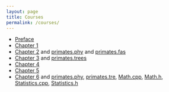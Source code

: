 ```yaml
---
layout: page
title: Courses
permalink: /courses/
---
```



* [Preface](/courses_baby_bayes/preface.pdf)
* [Chapter 1](/courses_baby_bayes/chapter1.pdf)
* [Chapter 2](/courses_baby_bayes/chapter2/) and [primates.phy](/courses_baby_bayes/primates.phy) and [primates.fas](/courses_baby_bayes/primates.fas)
* [Chapter 3](/courses_baby_bayes/chapter3/) and [primates.trees](/courses_baby_bayes/primates.trees)
* [Chapter 4](/courses_baby_bayes/chapter4/)
* [Chapter 5](/courses_baby_bayes/chapter5/)
* [Chapter 6](/courses_baby_bayes/chapter6/) and [primates.phy](/courses_baby_bayes/primates.phy), [primates.tre](/courses_baby_bayes/primates.tre), [Math.cpp](/courses_baby_bayes/Math.cpp), [Math.h](/courses_baby_bayes/Math.h), [Statistics.cpp](/courses_baby_bayes/Statistics.cpp), [Statistics.h](/courses_baby_bayes/Statistics.h)
